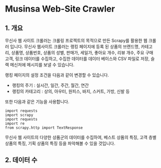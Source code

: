 # Musinsa Web-Site Crawler

## 1. 개요
무신사 웹 사이트 크롤러는 크롤링 프로젝트의 목적으로 만든 Scrapy를 활용한 웹 크롤러 입니다. 무신사 웹사이트 크롤러는 랭킹 페이지에 등록 된 상품의 브랜드명, 카테고리, 상품명, 상품번호, 상품의 성별, 판매가, 세일가, 좋아요 개수, 리뷰 개수, 주요 구매고객, 링크 데이터를 수집하고, 수집한 데이터를 데이터 베이스와 CSV 파일로 저장, 슬랙 메신저에 메시지를 보낼 수 있습니다. 

랭킹 페이지의 설정 조건을 다음과 같이 변경할 수 있습니다. 

  - 랭킹의 주기 : 실시간, 일간, 주간, 월간, 연간 
  - 랭킹의 카테고리 : 상의, 아우터, 원피스, 바지, 스커트, 가방, 신발 등

또한 다음과 같은 기능을 사용합니다. 

```
import requests
import scrapy
import requests
import re
from scrapy.http import TextResponse
```

무신사 웹 사이트의 다양한 상품군의 데이터를 수집하여, 베스트 상품의 특징, 고객 층별 상품의 특징, 기획 상품의 특징 등을 파악해볼 수 있을 것입니다.

## 2. 데이터 수
